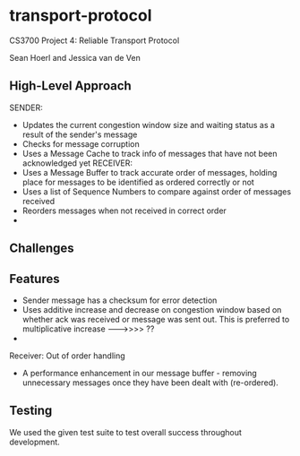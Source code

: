 # transport-protocol
CS3700 Project 4: Reliable Transport Protocol

Sean Hoerl and Jessica van de Ven

## High-Level Approach
SENDER:
- Updates the current congestion window size and waiting status as a result of the sender's message
- Checks for message corruption 
- Uses a Message Cache to track info of messages that have not been acknowledged yet
RECEIVER:
- Uses a Message Buffer to track accurate order of messages, holding place for messages to be identified as ordered correctly or not
- Uses a list of Sequence Numbers to compare against order of messages received
- Reorders messages when not received in correct order
- 

## Challenges 


## Features 
- Sender message has a checksum for error detection
- Uses additive increase and decrease on congestion window based on whether ack was received or message was sent out. This is preferred to multiplicative increase --->>>> ??
- 

Receiver: Out of order handling
- A performance enhancement in our message buffer - removing unnecessary messages once they have been dealt with (re-ordered).

        

## Testing
We used the given test suite to test overall success throughout development.
